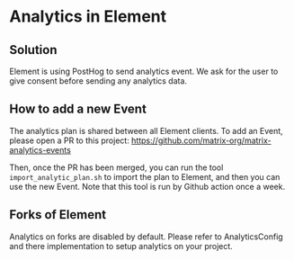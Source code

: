 # Analytics in Element

<!--- TOC -->
<!--- END -->

## Solution

Element is using PostHog to send analytics event.
We ask for the user to give consent before sending any analytics data.

## How to add a new Event

The analytics plan is shared between all Element clients. To add an Event, please open a PR to this project: https://github.com/matrix-org/matrix-analytics-events

Then, once the PR has been merged, you can run the tool `import_analytic_plan.sh` to import the plan to Element, and then you can use the new Event. Note that this tool is run by Github action once a week.

## Forks of Element

Analytics on forks are disabled by default. Please refer to AnalyticsConfig and there implementation to setup analytics on your project.
